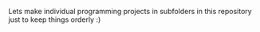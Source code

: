 Lets make individual programming projects in subfolders in this repository just to keep things orderly  :)
